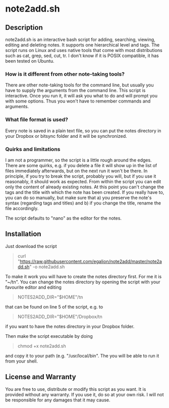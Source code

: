 # note2add.sh

## Description

note2add.sh is an interactive bash script for adding, searching,
viewing, editing and deleting notes. It supports one hierarchical
level and tags. The script runs on Linux and uses native tools
that come with most distributions such as cat, grep, sed, cut,
tr. I don't know if it is POSIX compatible, it has been tested on
Ubuntu.

### How is it different from other note-taking tools?

There are other note-taking tools for the command line, but
usually you have to supply the arguments from the command line.
This script is interactive. Once you run it, it will ask you what
to do and will prompt you with some options. Thus you won't have
to remember commands and arguments.

### What file format is used?

Every note is saved in a plain text file, so you can put the
notes directory in your Dropbox or bitsync folder and it will be
synchronized.

### Quirks and limitations

I am not a programmer, so the script is a little rough around the
edges. There are some quirks, e.g. if you delete a file it will
show up in the list of files immediately afterwards, but on the
next run it won't be there. In principle, if you try to break the
script, probably you will, but if you use it reasonably, it
should work as expected.  From within the script you can edit
only the content of already existing notes. At this point you
can't change the tags and the title with which the note has been
created. If you really have to, you can do so manually, but make
sure that a) you preserve the note's syntax (regarding tags and
titles) and b) if you change the title, rename the file
accordingly.

The script defaults to "nano" as the editor for the notes.

## Installation

Just download the script 

> curl "https://raw.githubusercontent.com/egalion/note2add/master/note2add.sh" -o note2add.sh

To make it work you will have to create the notes directory
first.  For me it is "~/tn". You can change the notes directory
by opening the script with your favourite editor and editing 

> NOTES2ADD_DIR="$HOME"/tn

that can be found on line 5 of the script, e.g. to

> NOTES2ADD_DIR="$HOME"/Dropbox/tn

if you want to have the notes directory in your Dropbox folder.

Then make the script executable by doing

> chmod +x note2add.sh

and copy it to your path (e.g. "/usr/local/bin". The you will be
able to run it from your shell.

## License and Warranty

You are free to use, distribute or modify this script as you
want. It is provided without any warranty. If you use it, do so
at your own risk. I will not be responsible for any damages that
it may cause.
